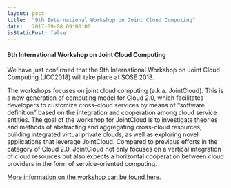 ```yaml
---
layout: post
title:  "9th International Workshop on Joint Cloud Computing"
date:   2017-09-08 09:00:00
isStaticPost: false
---
```

#### 9th International Workshop on Joint Cloud Computing

We have just confirmed that the 9th International Workshop on Joint Cloud Computing (JCC2018) will take place at SOSE 2018.

The workshops focuses on joint cloud computing (a.k.a. JointCloud). This is a new generation of computing model for Cloud 2.0, which facilitates developers to customize cross-cloud services by means of “software definition” based on the integration and cooperation among cloud service entities. The goal of the workshop for JointCloud is to investigate theories and methods of abstracting and aggregating cross-cloud resources, building integrated virtual private clouds, as well as exploring novel applications that leverage JointCloud. Compared to previous efforts in the category of Cloud 2.0, JointCloud not only focuses on a vertical integration of cloud resources but also expects a horizontal cooperation between cloud providers in the form of service-oriented computing.

[More information on the workshop can be found here](https://jointcloud.github.io/jcc2018/).
